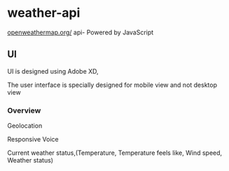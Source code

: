 # weather-api
[openweathermap.org/](http://openweathermap.org)  api- Powered by JavaScript

## UI

UI is designed using Adobe XD,

The user interface is specially designed for mobile view and not desktop view

### Overview
Geolocation

Responsive Voice

Current weather status,(Temperature, Temperature feels like, Wind speed, Weather status)



